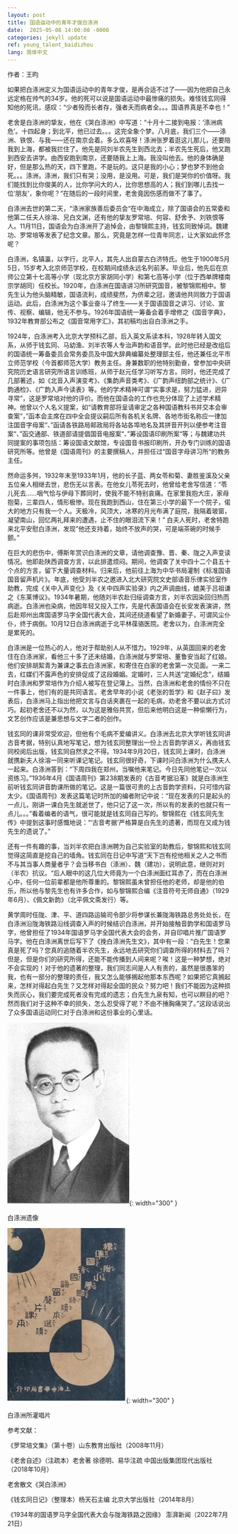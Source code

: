 ```yaml
---
layout: post
title: 国语运动中的青年才俊白涤洲
date:  2025-05-08 14:00:00 -0000
categories: jekyll update
ref: young_talent_baidizhou
lang: 简体中文
---
```



作者：王昀

如果把白涤洲定义为国语运动中的青年才俊，是再合适不过了——因为他把自己永远定格在帅气的34岁。他的死可以说是国语运动中最惨痛的损失。难怪钱玄同得知他的死讯，感叹：“少者殁而长者存，强者夭而病者全。。。国语界真是不幸也！”

老舍是白涤洲的挚友，他在《哭白涤洲》中写道：“十月十二接到电报：‘涤洲病危’。十四起身；到北平，他已过去。。。这完全象个梦。八月底，我们三个——涤洲、铁恨、与我——还在南京会着。多么欢喜呀！涤洲张罗着逛这儿那儿，还要陪我到上海，都被我拦住了。他先是同刘半农先生到西北去；半农先生死后，他又跑到西安去讲学。由西安跑到南京，还要随我上上海。我没叫他去。他的身体确是好，但是那么热的天，四下里跑，不是玩的。这只是我的小心；梦也梦不到他会死。。。涤洲，涤洲，我们只有哭；没用，是没用。可是，我们是哭你的价值呀。我们能找到比你俊美的人，比你学问大的人，比你思想高的人；我们到哪儿去找一位‘朋友’，象你呢？“在随后的一段时间里，老舍竟因伤感而做不了事了。

白涤洲去世的第二天，“涤洲家族善后委员会“在中海成立，除了国语会的五常委和他第二任夫人徐溶、兄白文渊，还有他的挚友罗常培、何容、舒舍予、刘铁恨等人。11月11日，国语会为白涤洲开了追悼会，由黎锦熙主持，钱玄同致悼词。魏建功、罗常培等发表了纪念文章。那么，究竟是怎样一位青年同志，让大家如此怀念呢？

白涤洲，名镇瀛，以字行，北平人，其先人出自蒙古白济特氏。他生于1900年5月5日，15岁考入北京师范学校，在校期间成绩永远名列前茅。毕业后，他先后在京师公立第十七高等小学（现北京方家胡同小学）和第七高等小学（位于西单牌楼南宗学胡同）任校长。1920年，白涤洲在国语讲习所研究国音，被黎锦熙相中。黎先生认为他头脑精敏，国语流利，成绩斐然，为侪辈之冠，邀请他共同致力于国语运动。此后，白涤洲为这个事业奋斗了终生——关于国语国音之讲习、讨论、宣传、视察、编辑，他无不参与。1926年国语统一筹备会着手增修之《国音字典》，1932年教育部公布之《国音常用字汇》，其初稿均出自白涤洲之手。

1924年，白涤洲考入北京大学预科乙部，后入英文系读本科，1928年转入国文系，从师于钱玄同、马幼渔、刘半农等人专治声韵和语音学。此时他已经是改组后的国语统一筹备委员会常务委员及中国大辞典编纂处整理部主任，他还兼任北平市立师范学校（今首都师范大学）教务主任。身兼数职的他特别勤奋，曾参加中央研究院历史语言研究所语言训练班，从师于赵元任学习听写方言。同时，他还完成了几部著述，如《北音入声演变考》、《集韵声音类考》、《广韵声纽韵部之统计》、《广韵通检》、《广韵入声今读表》等。他的学术精神可谓“实事求是，努力猛进，迥异寻常”，这是罗常培对他的评价。而他在国语会的工作也充分体现了上述学术精神。他曾以个人名义提案，如“请教育部将呈请审定之各种国语教科书并交本会审查案“，”函本会主席在四中全会提议嗣后所有各机关名牌、各地市街名称应一律加注国音字母案“、”函请各铁路局邮政局将各站各埠地名及其拼音开列以便参考注音案“、”函交通部、铁道部请提倡国音电报案“、”筹设国语印刷所案“等；与魏建功共同提案的事项包括：筹设国语文献馆，专设国音书报印刷所，开办专门训练的国语研究所等。他曾是《国语周刊》的主要撰稿人，并担任过“国音字母讲习所“的教务主任。

然命运多舛，1932年末至1933年1月，他的长子蓝、两女苓和菊、妻胜鉴溪及父亲五位亲人相继去世，悲伤无以言表。在他女儿苓死去时，他曾给老舍写信道：“苓儿死去……咽气恰与伊母下葬同时，使我不能不特别哀痛。在家里我抱大庄，家母抱菊，三辈四人，情形极惨。现在我跑到西山，住在第三小学的最下一个院子，偌大的地方只有我一个人。天极冷，风顶大，冰寒的月光布满了庭院，我隔着玻窗，凝望南山，回忆两礼拜来的遭遇，止不住的眼泪流下来！” 白夫人死时，老舍特跑来北平安慰白涤洲，发现”他还支持着，始终不放声的哭，可是端茶碗的时候手颤。”

在巨大的悲伤中，傅斯年赏识白涤洲的文章，请他调查豫、晋、秦、陇之入声变读情况。他即赴陕西调查方言，以此排遣烦闷。期间，他调查了关中四十二个县五十个点的方言，留下大量调查材料。归来后，他前往上海为中华书局灌制《标准国语国音留声机片》。年底，他受刘半农之邀进入北大研究院文史部语音乐律实验室作助教，完成《关中入声变化》及《关中四声实验录》内之声调曲线，媲美于吕祖谦之《东莱博议》。1934年暑期，他随刘半农赴归绥调查方言，刘半农因染回归热而病逝。白涤洲也染病，他因年轻又投入工作，先是代表国语会在长安发表演讲，然后赴郑州出席国语罗马字全国代表大会，其间还绕道看望了新婚妻子，可谓风尘仆仆，终于病倒。10月12日白涤洲病逝于北平林葆骆医院。老舍以为，白涤洲完全是累死的。

白涤洲是一位热心的人，他对于帮助别人从不惜力。1929年，从英国回来的老舍住在白涤洲家，看他三十多了还未结婚，白涤洲就与罗常培、董鲁安当起了红娘。他们安排胡絜青为兼课之事去白涤洲家，和寄住在白家的老舍第一次见面。一来二去，红媒们不露声色的安排促成了这段婚姻。定婚时，三人共送“定婚纪念”，结婚时白涤洲和罗常培作为介绍人被写在登记簿上。当然，白涤洲和老舍的情份不只在一件事上，他们有的是共同语言。老舍早年的小说《老张的哲学》和《赵子曰》发表后，白涤洲马上指出他把文言与白话夹裹在一起的毛病，劝老舍不要以此方式讨巧。起初老舍还不以为然，以为这是雅俗共赏，但后来他明白这是一种偷懒行为，文艺创作应该是兼思想与文字二者的创作。

钱玄同的课非常受欢迎，但他有个毛病不爱编讲义。白涤洲去北京大学听钱玄同讲古音考据，特别认真地写笔记，想为钱玄同整理出一份上古音韵学讲义，再由钱玄同校阅后出版，钱玄同自然求之不得。1934年9月20日，钱玄同上课时，白涤洲就携新夫人徐溶一同来听课记笔记。钱玄同很好奇，下课时问白涤洲为什么携夫人一起来。白涤洲答到：“下周四我在郑州，当嘱他来笔记。今日先同他笔记一次以资练习。”1936年4月《国语周刊》第238期发表的《古音考据沿革》就是白涤洲生前听钱玄同讲音韵课所做的笔记。这是一篇很可贵的上古音韵学资料，只可惜内容太少。《国语周刊》发表这篇笔记时所加的编者附记中说：“现在发表的只是起头的一点儿，刚讲一课白先生就逝世了，他只记了这一次，所以有的发表的也就只有一点儿。。。”看着编者的语气，很可能就是钱玄同自己写的。黎锦熙在《钱玄同先生传》中提到这事时感慨地说：“‘古音考据’严格算是白先生的遗著，而现在又成为钱先生的遗说了。”

还有一件有趣的事，当刘半农把白涤洲聘为自己实验室的助教后，黎锦熙和钱玄同觉得这简直是挖自己的墙角。钱玄同在日记中写道“天下岂有挖他相关之人之书而不与其当事人商量者乎？会当移书白（涤洲）、魏（建功），说明此意，继则对刘（半农）抗议。“后人眼中的这几位大师竟为一个白涤洲面红耳赤了，而在白涤洲心中，任何一位前辈都是他所尊重的。黎锦熙虽未曾担任他的老师，却是他的伯乐，所以他与黎先生也有许多合作，如与黎锦熙合编《注音符号无师自通》（1929年6月）、《佩文新韵》（北平佩文斋发行）等。

黄学周时任陇、津、平、道四路运输司令部少将参谋长兼陇海铁路总务处处长，在白涤洲沿陇海铁路沿线调查入声的时候结识白涤洲，并开始接触音韵学和国语罗马字，他曾担任了1934年国语罗马字全国代表大会的会务，并自印唱片推广国语罗马字。他在白涤洲离世后写下了《挽白涤洲先生文》，其中有一段：“白先生！您果真是死了吗？您真的追随着半农先生，永远地去研究你们调查所得的材料去了吗？但是，但是你们的研究所得，还能不能传播到人间来呢？唉！这是一种梦想，绝对不会实现的！对于他的遗著的整理，我们同志间是人人有责的，虽然是很愚笨的我，也有一部分的整理的责任，我又怎么能够搁起他那本东西呢？如果把它真搁起来，怎样对得起白先生？又怎样对得起全国的民众？努力吧！我们不能因为这种损失而灰心，我们要完成死者没有完成的遗志；白先生九泉有知，也可以瞑目的吧？然而我们对于这种不幸的损失，怎么忍受得了呢？不由不捶胸痛哭了。”这段话说出了众多国语运动同仁对于白涤洲和这份事业的心里话。

![image](/assets/imgs/baidizhou.jpg "白涤洲遗像"){: width="300" }

白涤洲遗像

![image](/assets/imgs/baidizhou_record.jpg "白涤洲所灌唱片"){: width="300" }

白涤洲所灌唱片

参考文献：

《罗常培文集》（第十卷）山东教育出版社（2008年11月）

《老舍自述》（注疏本）老舍著 徐德明、易华注疏 中国出版集团现代出版社（2018年10月）

老舍散文《哭白涤洲》 

《钱玄同日记》（整理本）杨天石主编 北京大学出版社（2014年8月）

《1934年的国语罗马字全国代表大会与陇海铁路之因缘》 澎湃新闻（2022年7月21日）

